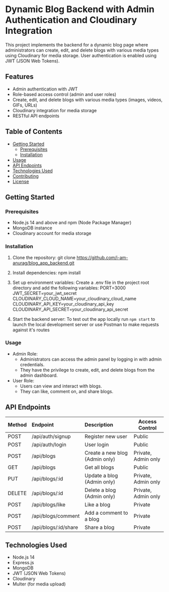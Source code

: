 # Dynamic Blog Backend with Admin Authentication and Cloudinary Integration

This project implements the backend for a dynamic blog page where administrators can create, edit, and delete blogs with various media types using Cloudinary for media storage. User authentication is enabled using JWT (JSON Web Tokens).

## Features

- Admin authentication with JWT
- Role-based access control (admin and user roles)
- Create, edit, and delete blogs with various media types (images, videos, GIFs, URLs)
- Cloudinary integration for media storage
- RESTful API endpoints

## Table of Contents

- [Getting Started](#getting-started)
  - [Prerequisites](#prerequisites)
  - [Installation](#installation)
- [Usage](#usage)
- [API Endpoints](#api-endpoints)
- [Technologies Used](#technologies-used)
- [Contributing](#contributing)
- [License](#license)

## Getting Started

### Prerequisites

- Node.js 14 and above and npm (Node Package Manager)
- MongoDB instance
- Cloudinary account for media storage

### Installation

1. Clone the repository:
   git clone https://github.com/i-am-anurag/blog_app_backend.git

2. Install dependencies:
   npm install

3. Set up environment variables:
   Create a .env file in the project root directory and add the following variables:
    PORT=3000
    JWT_SECRET=your_jwt_secret
    CLOUDINARY_CLOUD_NAME=your_cloudinary_cloud_name
    CLOUDINARY_API_KEY=your_cloudinary_api_key
    CLOUDINARY_API_SECRET=your_cloudinary_api_secret

4. Start the backend server:
    To test out the app locally run `npm start` to launch the local development server or use Postman to make requests against it's routes

### Usage
- Admin Role:
   - Administrators can access the admin panel by logging in with admin credentials.
   - They have the privilege to create, edit, and delete blogs from the admin dashboard.
- User Role:
   - Users can view and interact with blogs.
   - They can like, comment on, and share blogs.

## API Endpoints

| Method | Endpoint              | Description                           | Access Control      |
|:-------|:----------------------|:--------------------------------------|---------------------|
| POST   | /api/auth/signup      | Register new user                     | Public              |
| POST   | /api/auth/login       | User login                            | Public              |
| POST   | /api/blogs            | Create a new blog (Admin only)        | Private, Admin only |
| GET    | /api/blogs            | Get all blogs                         | Public              |
| PUT    | /api/blogs/:id        | Update a blog (Admin only)            | Private, Admin only |
| DELETE | /api/blogs/:id        | Delete a blog (Admin only)            | Private, Admin only |
| POST   | /api/blogs/like       | Like a blog                           | Private             |
| POST   | /api/blogs/comment    | Add a comment to a blog               | Private             |
| POST   | /api/blogs/:id/share  | Share a blog                          | Private             |


## Technologies Used
- Node.js 14
- Express.js
- MongoDB
- JWT (JSON Web Tokens)
- Cloudinary
- Multer (for media upload)